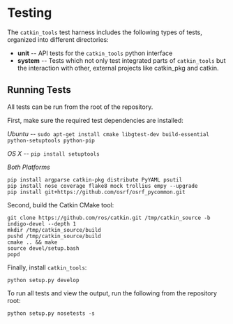 Testing
=======

The `catkin_tools` test harness includes the following types of tests,
organized into different directories:

* **unit** -- API tests for the `catkin_tools` python interface
* **system** -- Tests which not only test integrated parts of `catkin_tools`
  but the interaction with other, external projects like catkin_pkg and catkin.

## Running Tests

All tests can be run from the root of the repository.

First, make sure the required test dependencies are installed:

*Ubuntu* -- `sudo apt-get install cmake libgtest-dev build-essential python-setuptools python-pip`

*OS X* -- `pip install setuptools`

*Both Platforms*

```
pip install argparse catkin-pkg distribute PyYAML psutil
pip install nose coverage flake8 mock trollius empy --upgrade
pip install git+https://github.com/osrf/osrf_pycommon.git
```

Second, build the Catkin CMake tool:

```
git clone https://github.com/ros/catkin.git /tmp/catkin_source -b indigo-devel --depth 1
mkdir /tmp/catkin_source/build
pushd /tmp/catkin_source/build
cmake .. && make
source devel/setup.bash
popd
```

Finally, install `catkin_tools`:

```
python setup.py develop
```

To run all tests and view the output, run the following from the repository root:

```
python setup.py nosetests -s
```

